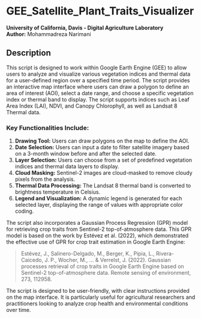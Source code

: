 # GEE_Satellite_Plant_Traits_Visualizer

**University of California, Davis - Digital Agriculture Laboratory**  
**Author:** Mohammadreza Narimani

## Description

This script is designed to work within Google Earth Engine (GEE) to allow users to analyze and visualize various vegetation indices and thermal data for a user-defined region over a specified time period. The script provides an interactive map interface where users can draw a polygon to define an area of interest (AOI), select a date range, and choose a specific vegetation index or thermal band to display. The script supports indices such as Leaf Area Index (LAI), NDVI, and Canopy Chlorophyll, as well as Landsat 8 Thermal data.

### Key Functionalities Include:
1. **Drawing Tool:** Users can draw polygons on the map to define the AOI.
2. **Date Selection:** Users can input a date to filter satellite imagery based on a 3-month window before and after the selected date.
3. **Layer Selection:** Users can choose from a set of predefined vegetation indices and thermal data layers to display.
4. **Cloud Masking:** Sentinel-2 images are cloud-masked to remove cloudy pixels from the analysis.
5. **Thermal Data Processing:** The Landsat 8 thermal band is converted to brightness temperature in Celsius.
6. **Legend and Visualization:** A dynamic legend is generated for each selected layer, displaying the range of values with appropriate color coding.

The script also incorporates a Gaussian Process Regression (GPR) model for retrieving crop traits from Sentinel-2 top-of-atmosphere data. This GPR model is based on the work by Estévez et al. (2022), which demonstrated the effective use of GPR for crop trait estimation in Google Earth Engine:

> Estévez, J., Salinero-Delgado, M., Berger, K., Pipia, L., Rivera-Caicedo, J. P., Wocher, M., ... & Verrelst, J. (2022). Gaussian processes retrieval of crop traits in Google Earth Engine based on Sentinel-2 top-of-atmosphere data. Remote sensing of environment, 273, 112958.

The script is designed to be user-friendly, with clear instructions provided on the map interface. It is particularly useful for agricultural researchers and practitioners looking to analyze crop health and environmental conditions over time.
